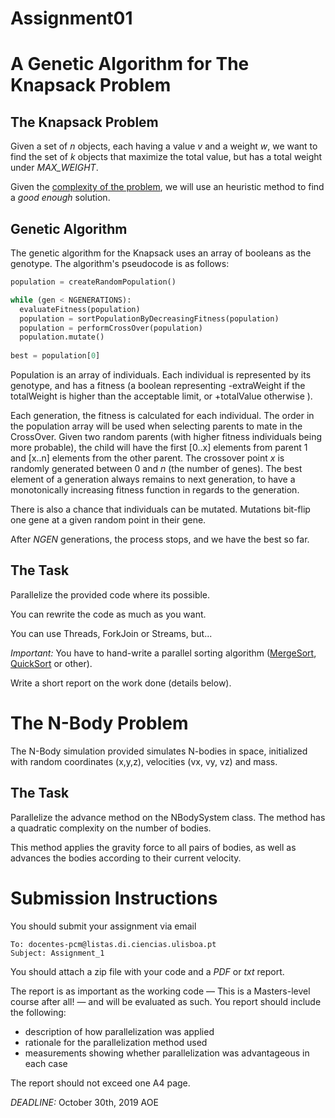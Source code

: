 Assignment01 
============

A Genetic Algorithm for The Knapsack Problem
===============================================

The Knapsack Problem
--------------------

Given a set of _n_ objects, each having a value _v_ and a weight _w_, we want to find the set of _k_ objects that maximize the total value, but has a total weight under _MAX_WEIGHT_.

Given the [complexity of the problem](https://en.wikipedia.org/wiki/Knapsack_problem#Computational_complexity), we will use an heuristic method to find a _good enough_ solution.

Genetic Algorithm
-----------------

The genetic algorithm for the Knapsack uses an array of booleans as the genotype. The algorithm's pseudocode is as follows:

```python
population = createRandomPopulation()

while (gen < NGENERATIONS):
  evaluateFitness(population)
  population = sortPopulationByDecreasingFitness(population)
  population = performCrossOver(population)
  population.mutate()
  
best = population[0]
```

Population is an array of individuals. Each individual is represented by its genotype, and has a fitness (a boolean representing -extraWeight if the totalWeight is higher than the acceptable limit, or +totalValue otherwise ). 

Each generation, the fitness is calculated for each individual. The order in the population array will be used when selecting parents to mate in the CrossOver. Given two random parents (with higher fitness individuals being more probable), the child will have the first [0..x] elements from parent 1 and [x..n] elements from the other parent. The crossover point _x_ is randomly generated between 0 and _n_ (the number of genes). The best element of a generation always remains to next generation, to have a monotonically increasing fitness function in regards to the generation.

There is also a chance that individuals can be mutated. Mutations bit-flip one gene at a given random point in their gene.

After _NGEN_ generations, the process stops, and we have the best so far.


The Task
--------

Parallelize the provided code where its possible.

You can rewrite the code as much as you want. 
 
You can use Threads, ForkJoin or Streams, but...

*Important:* You have to hand-write a parallel sorting algorithm ([MergeSort](https://en.wikipedia.org/wiki/Merge_sort#Parallel_merge_sort), [QuickSort](https://en.wikipedia.org/wiki/Quicksort#Parallelization) or other).

Write a short report on the work done (details below).


The N-Body Problem
==================

The N-Body simulation provided simulates N-bodies in space, initialized with random coordinates (x,y,z), velocities (vx, vy, vz) and mass.

The Task
--------

Parallelize the advance method on the NBodySystem class. The method has a quadratic complexity on the number of bodies.

This method applies the gravity force to all pairs of bodies, as well as advances the bodies according to their current velocity.

Submission Instructions
=======================

You should submit your assignment via email

```
To: docentes-pcm@listas.di.ciencias.ulisboa.pt
Subject: Assignment_1
```

You should attach a zip file with your code and a *PDF* or *txt* report.

The report is as important as the working code — This is a Masters-level course after all! — and will be evaluated as such. You report should include the following:

* description of how parallelization was applied
* rationale for the parallelization method used
* measurements showing whether parallelization was advantageous in each case

The report should not exceed one A4 page.

*DEADLINE:* October 30th, 2019 AOE




